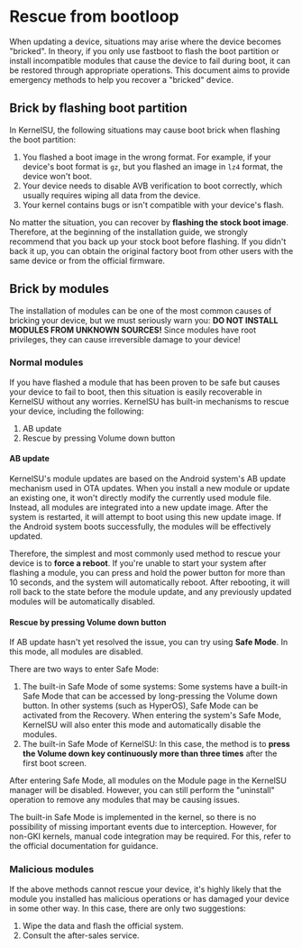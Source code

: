 # Rescue from bootloop

When updating a device, situations may arise where the device becomes "bricked". In theory, if you only use fastboot to flash the boot partition or install incompatible modules that cause the device to fail during boot, it can be restored through appropriate operations. This document aims to provide emergency methods to help you recover a "bricked" device.

## Brick by flashing boot partition

In KernelSU, the following situations may cause boot brick when flashing the boot partition:

1. You flashed a boot image in the wrong format. For example, if your device's boot format is `gz`, but you flashed an image in `lz4` format, the device won't boot.
2. Your device needs to disable AVB verification to boot correctly, which usually requires wiping all data from the device.
3. Your kernel contains bugs or isn't compatible with your device's flash.

No matter the situation, you can recover by **flashing the stock boot image**. Therefore, at the beginning of the installation guide, we strongly recommend that you back up your stock boot before flashing. If you didn't back it up, you can obtain the original factory boot from other users with the same device or from the official firmware.

## Brick by modules

The installation of modules can be one of the most common causes of bricking your device, but we must seriously warn you: **DO NOT INSTALL MODULES FROM UNKNOWN SOURCES!** Since modules have root privileges, they can cause irreversible damage to your device!

### Normal modules

If you have flashed a module that has been proven to be safe but causes your device to fail to boot, then this situation is easily recoverable in KernelSU without any worries. KernelSU has built-in mechanisms to rescue your device, including the following:

1. AB update
2. Rescue by pressing Volume down button

#### AB update

KernelSU's module updates are based on the Android system's AB update mechanism used in OTA updates. When you install a new module or update an existing one, it won't directly modify the currently used module file. Instead, all modules are integrated into a new update image. After the system is restarted, it will attempt to boot using this new update image. If the Android system boots successfully, the modules will be effectively updated.

Therefore, the simplest and most commonly used method to rescue your device is to **force a reboot**. If you're unable to start your system after flashing a module, you can press and hold the power button for more than 10 seconds, and the system will automatically reboot. After rebooting, it will roll back to the state before the module update, and any previously updated modules will be automatically disabled.

#### Rescue by pressing Volume down button

If AB update hasn't yet resolved the issue, you can try using **Safe Mode**. In this mode, all modules are disabled.

There are two ways to enter Safe Mode:

1. The built-in Safe Mode of some systems: Some systems have a built-in Safe Mode that can be accessed by long-pressing the Volume down button. In other systems (such as HyperOS), Safe Mode can be activated from the Recovery. When entering the system's Safe Mode, KernelSU will also enter this mode and automatically disable the modules.
2. The built-in Safe Mode of KernelSU: In this case, the method is to **press the Volume down key continuously more than three times** after the first boot screen.

After entering Safe Mode, all modules on the Module page in the KernelSU manager will be disabled. However, you can still perform the "uninstall" operation to remove any modules that may be causing issues.

The built-in Safe Mode is implemented in the kernel, so there is no possibility of missing important events due to interception. However, for non-GKI kernels, manual code integration may be required. For this, refer to the official documentation for guidance.

### Malicious modules

If the above methods cannot rescue your device, it's highly likely that the module you installed has malicious operations or has damaged your device in some other way. In this case, there are only two suggestions:

1. Wipe the data and flash the official system.
2. Consult the after-sales service.
